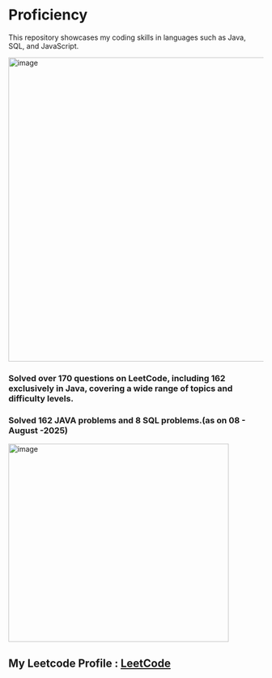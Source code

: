 # Proficiency
This repository showcases my coding skills in languages such as Java, SQL, and JavaScript.



<img width="1845" height="600px" alt="image" src="https://github.com/user-attachments/assets/5daeb3ba-9268-4161-b383-6049d77e1054" />

<H3> Solved over 170 questions on LeetCode, including 162 exclusively in Java, covering a wide range of topics and difficulty levels. </H3>

<H3> Solved 162 JAVA problems and 8 SQL problems.(as on 08 - August -2025) </H3>
<img width="435" height="391" alt="image" src="https://github.com/user-attachments/assets/aa6a7e4b-a530-4cc6-b3bf-b72cc4b71432" />

<h2>My Leetcode Profile : <a href = "https://leetcode.com/u/abhinavsrivasttava/"> LeetCode</a></h2>
